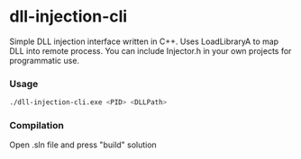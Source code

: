 # dll-injection-cli
Simple DLL injection interface written in C++. Uses LoadLibraryA to map DLL into remote process. You can include Injector.h in your own projects for programmatic use.
### Usage
```sh
./dll-injection-cli.exe <PID> <DLLPath>
```
### Compilation
 Open .sln file and press "build" solution
